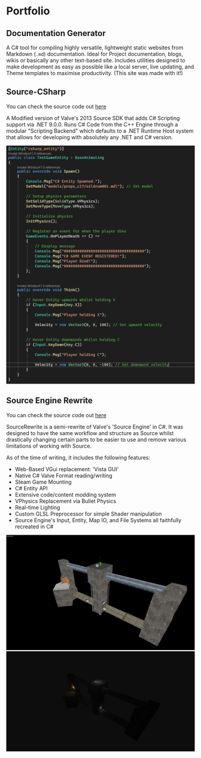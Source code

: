 # Portfolio

## Documentation Generator
A C# tool for compiling highly versatile, lightweight static websites from Markdown (`.md`) documentation. Ideal for Project documentation, blogs, wikis or basically any other text-based site. Includes utilities designed to make development as easy as possible like a local server, live updating, and Theme templates to maximise productivity. (This site was made with it!)

## Source-CSharp
You can check the source code out [here](https://github.com/Tweety-Lab/source-csharp)

A Modified version of Valve's 2013 Source SDK that adds C# Scripting support via .NET 9.0.0. Runs C# Code from the C++ Engine through a modular "Scripting Backend" which defaults to a .NET Runtime Host system that allows for developing with absolutely any .NET and C# version.

![C# Source Entity](about/source-cs.png)

## Source Engine Rewrite
You can check the source code out [here](https://github.com/Tweety-Lab/SourceRewrite)

SourceRewrite is a semi-rewrite of Valve's 'Source Engine' in C#. It was designed to have the same workflow and structure as Source whilst drastically changing certain parts to be easier to use and remove various limitations of working with Source.

As of the time of writing, it includes the following features:
- Web-Based VGui replacement: 'Vista GUI'
- Native C# Valve Format reading/writing
- Steam Game Mounting
- C# Entity API
- Extensive code/content modding system
- VPhysics Replacement via Bullet Physics
- Real-time Lighting
- Custom GLSL Preprocessor for simple Shader manipulation
- Source Engine's Input, Entity, Map IO, and File Systems all faithfully recreated in C#

<img src="about/hammer-map.png" alt="VMF Rendered in Hammer" width="800"/>
<img src="about/vmf-render-map.png" alt="VVMF Rendered in SourceRewrite" width="800"/>